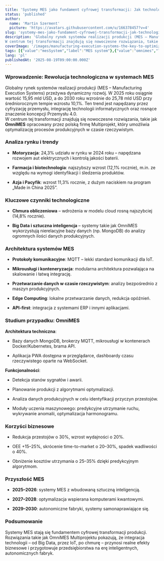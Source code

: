```yaml
---
title: 'Systemy MES jako fundament cyfrowej transformacji: Jak technologie IT rewolucjonizują nowoczesną produkcję'
status: 'published'
author:
  name: 'Martin Szerment'
  picture: 'https://avatars.githubusercontent.com/u/166378457?v=4'
slug: 'systemy-mes-jako-fundament-cyfrowej-transformacji-jak-technologie-it-rewolucjonizuja-nowoczesna-produkcje'
description: 'Globalny rynek systemów realizacji produkcji (MES – Manufacturing Execution Systems) przeżywa dynamiczny rozwój. W 2025 roku osiągnie wartość 15,95 mld USD, a do 2030 roku wzrośnie do 25,78 mld USD przy średniorocznym tempie wzrostu 10,1%. Ten trend jest napędzany przez cyfryzację przemysłu, integrację technologii informatycznych oraz rosnące znaczenie koncepcji Przemysłu 4.0.
W centrum tej transformacji znajdują się nowoczesne rozwiązania, takie jak OmniMES opracowany przez polską firmę Multiprojekt, który umożliwia optymalizację procesów produkcyjnych w czasie rzeczywistym.'
coverImage: '/images/manufacturing-execution-systems-the-key-to-optimizing-production-processes-MzNz.webp'
tags: [{"value":"mesSystem","label":"MES system"},{"value":"omnimes","label":"Omnimes"},{"value":"cyfryzajca","label":"cyfryzajca"},{"value":"Industry 5.0","label":"Industry 5.0"}]
lang: 'pl'
publishedAt: '2025-08-19T09:00:00.000Z'
---
```


### Wprowadzenie: Rewolucja technologiczna w systemach MES

Globalny rynek systemów realizacji produkcji (MES – Manufacturing Execution Systems) przeżywa dynamiczny rozwój. W 2025 roku osiągnie wartość 15,95 mld USD, a do 2030 roku wzrośnie do 25,78 mld USD przy średniorocznym tempie wzrostu 10,1%. Ten trend jest napędzany przez cyfryzację przemysłu, integrację technologii informatycznych oraz rosnące znaczenie koncepcji Przemysłu 4.0.\
W centrum tej transformacji znajdują się nowoczesne rozwiązania, takie jak **OmniMES** opracowany przez polską firmę Multiprojekt, który umożliwia optymalizację procesów produkcyjnych w czasie rzeczywistym.

### Analiza rynku i trendy

- **Motoryzacja**: 24,3% udziału w rynku w 2024 roku – napędzana rozwojem aut elektrycznych i kontrolą jakości baterii.

- **Farmacja i biotechnologia**: najszybszy wzrost (12,1% rocznie), m.in. ze względu na wymogi identyfikacji i śledzenia produktów.

- **Azja i Pacyfik**: wzrost 11,3% rocznie, z dużym naciskiem na program „Made in China 2025”.

### Kluczowe czynniki technologiczne

- **Chmura obliczeniowa** – wdrożenia w modelu cloud rosną najszybciej (14,8% rocznie).

- **Big Data i sztuczna inteligencja** – systemy takie jak OmniMES wykorzystują nierelacyjne bazy danych (np. MongoDB) do analizy ogromnych ilości danych produkcyjnych.

### Architektura systemów MES

- **Protokoły komunikacyjne**: MQTT – lekki standard komunikacji dla IoT.

- **Mikrousługi i konteneryzacja**: modularna architektura pozwalająca na skalowanie i łatwą integrację.

- **Przetwarzanie danych w czasie rzeczywistym**: analizy bezpośrednio z maszyn produkcyjnych.

- **Edge Computing**: lokalne przetwarzanie danych, redukcja opóźnień.

- **API-first**: integracja z systemami ERP i innymi aplikacjami.

### Studium przypadku: OmniMES

**Architektura techniczna**:

- Bazy danych MongoDB, brokerzy MQTT, mikrousługi w kontenerach Docker/Kubernetes, brama API.

- Aplikacja PWA dostępna w przeglądarce, dashboardy czasu rzeczywistego oparte na WebSocket.

**Funkcjonalności**:

- Detekcja stanów sygnałów i awarii.

- Planowanie produkcji z algorytmami optymalizacji.

- Analiza danych produkcyjnych w celu identyfikacji przyczyn przestojów.

- Moduły uczenia maszynowego: predykcyjne utrzymanie ruchu, wykrywanie anomalii, optymalizacja harmonogramu.

### Korzyści biznesowe

- Redukcja przestojów o 30%, wzrost wydajności o 20%.

- OEE +15–25%, skrócenie time-to-market o 20–30%, spadek wadliwości o 40%.

- Obniżenie kosztów utrzymania o 25–35% dzięki predykcyjnym algorytmom.

### Przyszłość MES

- **2025–2026**: systemy MES z wbudowaną sztuczną inteligencją.

- **2027–2028**: optymalizacja wspierana komputerami kwantowymi.

- **2029–2030**: autonomiczne fabryki, systemy samonaprawiające się.

### Podsumowanie

Systemy MES stają się fundamentem cyfrowej transformacji produkcji. Rozwiązania takie jak OmniMES Multiprojektu pokazują, że integracja technologii – od Big Data, przez IoT, po chmurę – przynosi realne efekty biznesowe i przygotowuje przedsiębiorstwa na erę inteligentnych, autonomicznych fabryk.